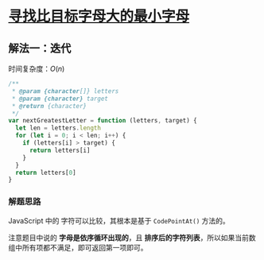 # [寻找比目标字母大的最小字母](https://leetcode-cn.com/problems/find-smallest-letter-greater-than-target/description/)

## 解法一：迭代

时间复杂度：$O(n)$

```javascript
/**
 * @param {character[]} letters
 * @param {character} target
 * @return {character}
 */
var nextGreatestLetter = function (letters, target) {
  let len = letters.length
  for (let i = 0; i < len; i++) {
    if (letters[i] > target) {
      return letters[i]
    }
  }
  return letters[0]
}
```



### 解题思路

JavaScript 中的 字符可以比较，其根本是基于 `CodePointAt()` 方法的。

注意题目中说的 **字母是依序循环出现的**，且 **排序后的字符列表**，所以如果当前数组中所有项都不满足，即可返回第一项即可。